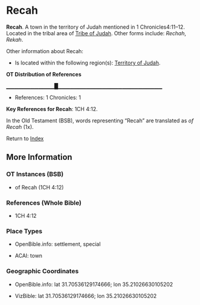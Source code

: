 # Recah
**Recah**. 
A town in the territory of Judah mentioned in 1 Chronicles4:11–12. 
Located in the tribal area of [Tribe of Judah](../../../groups/md/acai/Judah.md). 
Other forms include: 
*Rechah*, *Rekah*. 




Other information about Recah:


* Is located within the following region(s): 
[Territory of Judah](TerritoryOfJudah.md). 


**OT Distribution of References**

▁▁▁▁▁▁▁▁▁▁▁▁█▁▁▁▁▁▁▁▁▁▁▁▁▁▁▁▁▁▁▁▁▁▁▁▁▁▁
* References: 1 Chronicles: 1



**Key References for Recah**: 
1CH 4:12. 


In the Old Testament (BSB), words representing “Recah” are translated as 
*of Recah* (1x). 




Return to [Index](00-Index.md)

## More Information

### OT Instances (BSB)

* of Recah (1CH 4:12)



### References (Whole Bible)

* 1CH 4:12


### Place Types

* OpenBible.info: settlement, special

* ACAI: town



### Geographic Coordinates

* OpenBible.info: lat 31.70536129174666; lon 35.21026630105202

* VizBible: lat 31.70536129174666; lon 35.21026630105202





